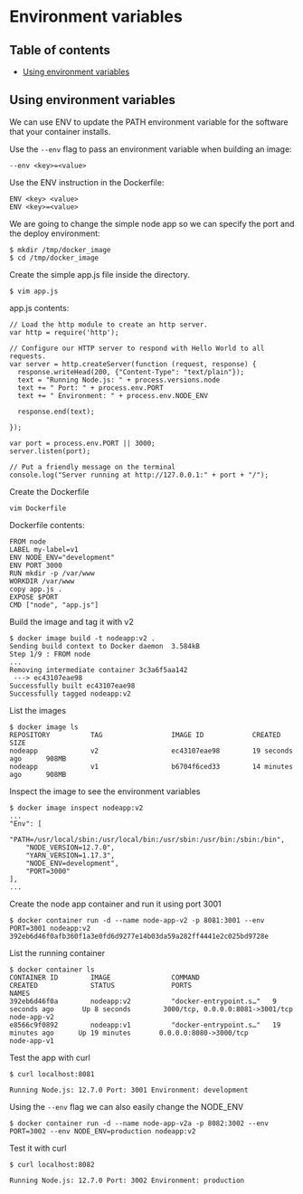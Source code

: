 # Environment variables

## Table of contents
* [Using environment variables](#using-environment-variables)

## Using environment variables
We can use ENV to update the PATH environment variable for the software that your container installs.

Use the `--env` flag to pass an environment variable when building an image:
```
--env <key>=<value>
```

Use the ENV instruction in the Dockerfile:
```
ENV <key> <value>
ENV <key>=<value>
```

We are going to change the simple node app so we can specify the port and the deploy environment:
```
$ mkdir /tmp/docker_image
$ cd /tmp/docker_image
```

Create the simple app.js file inside the directory.
```
$ vim app.js
```
app.js contents:
```
// Load the http module to create an http server.
var http = require('http');

// Configure our HTTP server to respond with Hello World to all requests.
var server = http.createServer(function (request, response) {
  response.writeHead(200, {"Content-Type": "text/plain"});
  text = "Running Node.js: " + process.versions.node
  text += " Port: " + process.env.PORT
  text += " Environment: " + process.env.NODE_ENV

  response.end(text);

});

var port = process.env.PORT || 3000;
server.listen(port);

// Put a friendly message on the terminal
console.log("Server running at http://127.0.0.1:" + port + "/");
```

Create the Dockerfile
```
vim Dockerfile
```
Dockerfile contents:
```
FROM node
LABEL my-label=v1
ENV NODE_ENV="development"
ENV PORT 3000
RUN mkdir -p /var/www
WORKDIR /var/www
copy app.js .
EXPOSE $PORT
CMD ["node", "app.js"]
```

Build the image and tag it with v2
```
$ docker image build -t nodeapp:v2 .
Sending build context to Docker daemon  3.584kB
Step 1/9 : FROM node
...
Removing intermediate container 3c3a6f5aa142
 ---> ec43107eae98
Successfully built ec43107eae98
Successfully tagged nodeapp:v2
```

List the images
```
$ docker image ls
REPOSITORY          TAG                 IMAGE ID            CREATED             SIZE
nodeapp             v2                  ec43107eae98        19 seconds ago      908MB
nodeapp             v1                  b6704f6ced33        14 minutes ago      908MB
```

Inspect the image to see the environment variables
```
$ docker image inspect nodeapp:v2
...
"Env": [
    "PATH=/usr/local/sbin:/usr/local/bin:/usr/sbin:/usr/bin:/sbin:/bin",
    "NODE_VERSION=12.7.0",
    "YARN_VERSION=1.17.3",
    "NODE_ENV=development",
    "PORT=3000"
],
...
```

Create the node app container and run it using port 3001
```
$ docker container run -d --name node-app-v2 -p 8081:3001 --env PORT=3001 nodeapp:v2
392eb6d46f0afb360f1a3e0fd6d9277e14b03da59a282ff4441e2c025bd9728e
```

List the running container
```
$ docker container ls
CONTAINER ID        IMAGE               COMMAND                  CREATED             STATUS              PORTS                              NAMES
392eb6d46f0a        nodeapp:v2          "docker-entrypoint.s…"   9 seconds ago       Up 8 seconds        3000/tcp, 0.0.0.0:8081->3001/tcp   node-app-v2
e8566c9f0892        nodeapp:v1          "docker-entrypoint.s…"   19 minutes ago      Up 19 minutes       0.0.0.0:8080->3000/tcp             node-app-v1
```

Test the app with curl
```
$ curl localhost:8081

Running Node.js: 12.7.0 Port: 3001 Environment: development
```

Using the `--env` flag we can also easily change the NODE_ENV
```
$ docker container run -d --name node-app-v2a -p 8082:3002 --env PORT=3002 --env NODE_ENV=production nodeapp:v2
```

Test it with curl
```
$ curl localhost:8082

Running Node.js: 12.7.0 Port: 3002 Environment: production
```